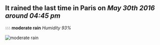 ## It rained the last time in Paris on *May 30th 2016 around 04:45 pm*
💧💧💧  **moderate rain** *Humidity 93%*

![moderate rain](http://openweathermap.org/img/w/10d.png)
